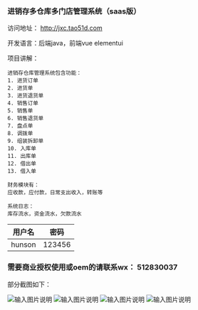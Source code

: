 ### 进销存多仓库多门店管理系统（saas版）
访问地址： http://jxc.tao51d.com

开发语言：后端java，前端vue elementui

项目讲解：
```
进销存仓库管理系统包含功能：
1. 进货订单
2. 进货单
3. 进货退货单
4. 销售订单
5. 销售单
6. 销售退货单
7. 盘点单
8. 调拨单
9. 组装拆卸单
10. 入库单
11. 出库单
12. 借出单
13. 借入单

财务模块有：
应收款，应付款，日常支出收入，转账等

系统日志：
库存流水，资金流水，欠款流水

```


| 用户名    | 密码     |
|--------|--------|
| hunson | 123456 |


### 需要商业授权使用或oem的请联系wx： 512830037


部分截图如下：

![输入图片说明](https://images.gitee.com/uploads/images/2020/0901/101934_9cac1973_2297150.png "屏幕截图.png")
![输入图片说明](https://images.gitee.com/uploads/images/2020/0901/101957_9ec225f2_2297150.png "屏幕截图.png")
![输入图片说明](https://images.gitee.com/uploads/images/2020/0901/102037_a4b4832e_2297150.png "屏幕截图.png")
![输入图片说明](https://images.gitee.com/uploads/images/2020/0901/102101_d094dc12_2297150.png "屏幕截图.png")
